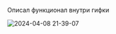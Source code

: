 Описал функционал внутри гифки

![2024-04-08 21-39-07](https://github.com/WanderedInteractive/FavAndShop/assets/161350050/2e09dd7d-8d49-4b1a-872b-2855d5ec06c5)
